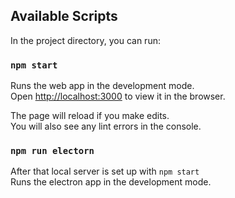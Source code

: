 ## Available Scripts

In the project directory, you can run:

### `npm start`

Runs the web app in the development mode.<br />
Open [http://localhost:3000](http://localhost:3000) to view it in the browser.

The page will reload if you make edits.<br />
You will also see any lint errors in the console.

### `npm run electorn`

After that local server is set up with `npm start`<br />
Runs the electron app in the development mode.
